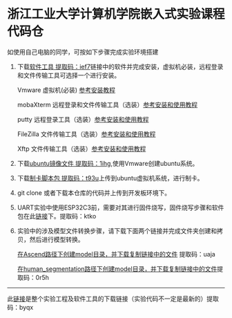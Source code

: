 
# 浙江工业大学计算机学院嵌入式实验课程代码仓

如使用自己电脑的同学，可按如下步骤完成实验环境搭建

1. 下载[软件工具 提取码：ief7](https://pan.baidu.com/s/1g2mzsRLWQQqHkE7AtDrvxQ)链接中的软件并完成安装，虚拟机必装，远程登录和文件传输工具可选择一个进行安装。
    
    Vmware 虚拟机(必装) [参考安装教程](https://blog.csdn.net/zp17834994071/article/details/107137626?ops_request_misc=%257B%2522request%255Fid%2522%253A%2522166824266916800180662769%2522%252C%2522scm%2522%253A%252220140713.130102334..%2522%257D&request_id=166824266916800180662769&biz_id=0&utm_medium=distribute.pc_search_result.none-task-blog-2~all~top_positive~default-1-107137626-null-null.142^v63^control,201^v3^control_2,213^v2^t3_esquery_v3&utm_term=VMware%E5%AE%89%E8%A3%85%E6%95%99%E7%A8%8B&spm=1018.2226.3001.4187)
    
    mobaXterm 远程登录和文件传输工具（选装）[参考安装和使用教程](https://blog.csdn.net/xishining/article/details/122974472?ops_request_misc=%257B%2522request%255Fid%2522%253A%2522166824303716800182742042%2522%252C%2522scm%2522%253A%252220140713.130102334..%2522%257D&request_id=166824303716800182742042&biz_id=0&utm_medium=distribute.pc_search_result.none-task-blog-2~all~baidu_landing_v2~default-5-122974472-null-null.142^v63^control,201^v3^control_2,213^v2^t3_esquery_v3&utm_term=MobaXterm&spm=1018.2226.3001.4187)
    
    putty 远程登录工具（选装）[参考安装和使用教程](https://blog.csdn.net/l707941510/article/details/80520790?ops_request_misc=%257B%2522request%255Fid%2522%253A%2522166824280716782388016747%2522%252C%2522scm%2522%253A%252220140713.130102334..%2522%257D&request_id=166824280716782388016747&biz_id=0&utm_medium=distribute.pc_search_result.none-task-blog-2~all~top_positive~default-1-80520790-null-null.142^v63^control,201^v3^control_2,213^v2^t3_esquery_v3&utm_term=putty&spm=1018.2226.3001.4187)
    
    FileZilla 文件传输工具（选装）[参考安装和使用教程](https://blog.csdn.net/weixin_45309916/article/details/107782070?ops_request_misc=%257B%2522request%255Fid%2522%253A%2522166824285616782414942783%2522%252C%2522scm%2522%253A%252220140713.130102334..%2522%257D&request_id=166824285616782414942783&biz_id=0&utm_medium=distribute.pc_search_result.none-task-blog-2~all~top_positive~default-1-107782070-null-null.142^v63^control,201^v3^control_2,213^v2^t3_esquery_v3&utm_term=FileZilla&spm=1018.2226.3001.4187)
    
    Xftp 文件传输工具（选装）[参考安装和使用教程](https://blog.csdn.net/weixin_44953395/article/details/112900516?ops_request_misc=%257B%2522request%255Fid%2522%253A%2522166824287716782425669866%2522%252C%2522scm%2522%253A%252220140713.130102334..%2522%257D&request_id=166824287716782425669866&biz_id=0&utm_medium=distribute.pc_search_result.none-task-blog-2~all~top_positive~default-1-112900516-null-null.142^v63^control,201^v3^control_2,213^v2^t3_esquery_v3&utm_term=Xftp&spm=1018.2226.3001.4187)
    
3. 下载[ubuntu镜像文件 提取码：1ihg](https://pan.baidu.com/s/12DJSe3D3q5WOnWw-PapQHA),使用Vmware创建ubuntu系统。
4. 下载[制卡脚本包 提取码：t93u](https://pan.baidu.com/s/1tcbG-bhtHZ82TKMsFNjkJQ)上传到ubuntu虚拟机系统，进行制卡。
5. git clone 或者下载本仓库的代码并上传到开发板环境下。
6. UART实验中使用ESP32C3前，需要对其进行固件烧写，固件烧写步骤和软件包在此[链接](https://pan.baidu.com/s/1MCGT-7nqMSKgsvG2ish1ww)下。提取码：ktko
7. 实验中的涉及模型文件转换步骤，请下载下面两个链接并完成文件夹创建和拷贝，然后进行模型转换。

    [在Ascend路径下创建model目录，并下载复制链接中的文件](https://pan.baidu.com/s/1JEF4IRlsSBlO6iS0Nm4vow) 提取码：uaja

    [在human_segmentation路径下创建model目录，并下载复制链接中的文件](https://pan.baidu.com/s/1VIr4VUSY-rVbWkKTu9pncw)提取码：0r5h


---
此[链接](https://pan.baidu.com/s/106wKvTo7EkgAhgziSybJSg)是整个实验工程及软件工具的下载链接（实验代码不一定是最新的）提取码：byqx
